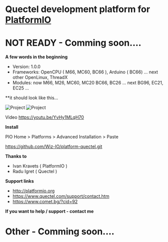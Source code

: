 # Quectel development platform for [PlatformIO](http://platformio.org)

# NOT READY - Comming soon....

**A few words in the beginning**
* Version: 1.0.0 
* Frameworks: OpenCPU ( M66, MC60, BC66 ), Arduino ( BC66) ... next other OpenLinux, ThreadX
* Modules: now M66, M26, MC60, MC20 BC66, BC26 ... next BG96, EC21, EC25 ...

**it should look like this...

![Project](https://raw.githubusercontent.com/Wiz-IO/platform-opencpu/master/platform.png) 
![Project](https://raw.githubusercontent.com/Wiz-IO/platform-opencpu/master/boards.png) 

Video 
https://youtu.be/YvHy1MLqH70

**Install**

PIO Home > Platforms > Advanced Installation > Paste 

https://github.com/Wiz-IO/platform-quectel.git


**Thanks to**

* Ivan Kravets ( PlatformIO )
* Radu Igret ( Quectel )

**Support links**

* http://platformio.org
* https://www.quectel.com/support/contact.htm
* https://www.comet.bg/?cid=92

**If you want to help / support - contact me**
# Other - Comming soon....
